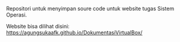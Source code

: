 Repositori untuk menyimpan soure code untuk website tugas Sistem Operasi.

Website bisa dilihat disini: https://agungsukaafk.github.io/DokumentasiVirtualBox/